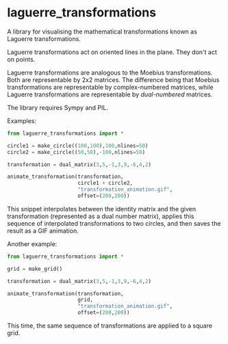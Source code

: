 # laguerre_transformations
A library for visualising the mathematical transformations known as
Laguerre transformations.

Laguerre transformations act on oriented lines in the plane. They don't
act on points.

Laguerre transformations are analogous to the Moebius transformations.
Both are representable by 2x2 matrices. The difference being that 
Moebius transformations are representable by complex-numbered matrices,
while Laguerre transformations are representable by *dual-numbered*
matrices.

The library requires Sympy and PIL.

Examples:

```python
from laguerre_transformations import *

circle1 = make_circle((100,100),100,nlines=50)
circle2 = make_circle((50,50),-100,nlines=50)

transformation = dual_matrix(3,5,-1,3,9,-6,4,2)

animate_transformation(transformation,
                       circle1 + circle2,
                       "transformation_animation.gif",
                       offset=(200,200))
```

This snippet interpolates between the identity matrix and the given
transformation (represented as a dual number matrix), applies this sequence
of interpolated transformations to two circles, and then saves the result as a
GIF animation.

Another example:

```python
from laguerre_transformations import *

grid = make_grid()

transformation = dual_matrix(3,5,-1,3,9,-6,4,2)

animate_transformation(transformation,
                       grid,
                       "transformation_animation.gif",
                       offset=(200,200))
```

This time, the same sequence of transformations are applied to a square grid.
